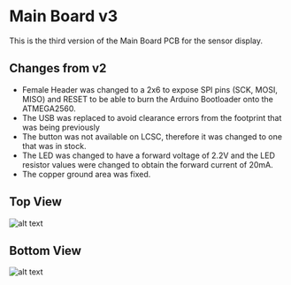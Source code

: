 # Main Board v3
This is the third version of the Main Board PCB for the sensor display.

## Changes from v2
* Female Header was changed to a 2x6 to expose SPI pins (SCK, MOSI, MISO) and RESET to be able to burn the Arduino Bootloader onto the ATMEGA2560.
* The USB was replaced to avoid clearance errors from the footprint that was being previously
* The button was not available on LCSC, therefore it was changed to one that was in stock.
* The LED was changed to have a forward voltage of 2.2V and the LED resistor values were changed to obtain the forward current of 20mA.
* The copper ground area was fixed. 

## Top View
![alt text][topview]

## Bottom View
![alt text][bottomview]

[topview]: https://github.com/yilverdeja/sensordisplay/blob/master/mb_versions/v3/SD_v3_topview.JPG "Main Board v3 Top View"
[bottomview]: https://github.com/yilverdeja/sensordisplay/blob/master/mb_versions/v3/SD_v3_bottomview.JPG "Main Board v3 Bottom View"
